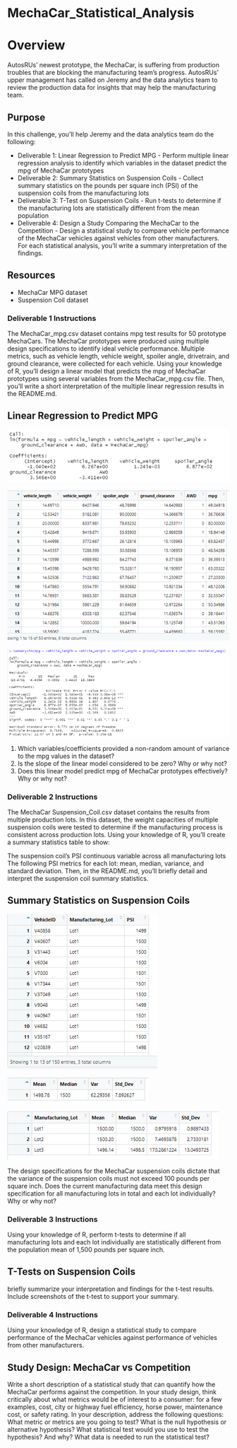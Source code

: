 # MechaCar_Statistical_Analysis

# Overview
AutosRUs’ newest prototype, the MechaCar, is suffering from production troubles that are blocking the manufacturing team’s progress. AutosRUs’ upper management has called on Jeremy and the data analytics team to review the production data for insights that may help the manufacturing team.

## Purpose
In this challenge, you’ll help Jeremy and the data analytics team do the following:

- Deliverable 1: Linear Regression to Predict MPG - Perform multiple linear regression analysis to identify which variables in the dataset predict the mpg of MechaCar prototypes
- Deliverable 2: Summary Statistics on Suspension Coils - Collect summary statistics on the pounds per square inch (PSI) of the suspension coils from the manufacturing lots
- Deliverable 3: T-Test on Suspension Coils - Run t-tests to determine if the manufacturing lots are statistically different from the mean population
- Deliverable 4: Design a Study Comparing the MechaCar to the Competition - Design a statistical study to compare vehicle performance of the MechaCar vehicles against vehicles from other manufacturers. For each statistical analysis, you’ll write a summary interpretation of the findings.

## Resources
- MechaCar MPG dataset
- Suspension Coil dataset

### Deliverable 1 Instructions

The MechaCar_mpg.csv dataset contains mpg test results for 50 prototype MechaCars. The MechaCar prototypes were produced using multiple design specifications to identify ideal vehicle performance. Multiple metrics, such as vehicle length, vehicle weight, spoiler angle, drivetrain, and ground clearance, were collected for each vehicle. Using your knowledge of R, you’ll design a linear model that predicts the mpg of MechaCar prototypes using several variables from the MechaCar_mpg.csv file. Then, you’ll write a short interpretation of the multiple linear regression results in the README.md.

## Linear Regression to Predict MPG

![D1_Linear_Regression.png](https://github.com/KimberlyCrawford/MechaCar_Statistical_Analysis/blob/main/Resources/Images/D1_Linear_Regression.png)

![D1_MechaCar_mpg_dataframe.png](https://github.com/KimberlyCrawford/MechaCar_Statistical_Analysis/blob/main/Resources/Images/D1_MechaCar_mpg_dataframe.png)

![D1_Summary.png](https://github.com/KimberlyCrawford/MechaCar_Statistical_Analysis/blob/main/Resources/Images/D1_Summary.png)


1) Which variables/coefficients provided a non-random amount of variance to the mpg values in the dataset?
2) Is the slope of the linear model considered to be zero? Why or why not?
3) Does this linear model predict mpg of MechaCar prototypes effectively? Why or why not?

### Deliverable 2 Instructions
The MechaCar Suspension_Coil.csv dataset contains the results from multiple production lots. In this dataset, the weight capacities of multiple suspension coils were tested to determine if the manufacturing process is consistent across production lots. Using your knowledge of R, you’ll create a summary statistics table to show:

The suspension coil’s PSI continuous variable across all manufacturing lots
The following PSI metrics for each lot: mean, median, variance, and standard deviation.
Then, in the README.md, you’ll briefly detail and interpret the suspension coil summary statistics.

## Summary Statistics on Suspension Coils

![D2_Suspension_Coil.png](https://github.com/KimberlyCrawford/MechaCar_Statistical_Analysis/blob/main/Resources/Images/D2_Suspension_Coil.png)

![D2_Total_Summary_Suspension_Coil.png](https://github.com/KimberlyCrawford/MechaCar_Statistical_Analysis/blob/main/Resources/Images/D2_Total_Summary_Suspension_Coil.png)

![D2_Lot_Summary_Suspension_Coil.png](https://github.com/KimberlyCrawford/MechaCar_Statistical_Analysis/blob/main/Resources/Images/D2_Lot_Summary_Suspension_Coil.png)

The design specifications for the MechaCar suspension coils dictate that the variance of the suspension coils must not exceed 100 pounds per square inch. Does the current manufacturing data meet this design specification for all manufacturing lots in total and each lot individually? Why or why not?

### Deliverable 3 Instructions
Using your knowledge of R, perform t-tests to determine if all manufacturing lots and each lot individually are statistically different from the population mean of 1,500 pounds per square inch.

## T-Tests on Suspension Coils

briefly summarize your interpretation and findings for the t-test results. Include screenshots of the t-test to support your summary.


### Deliverable 4 Instructions

Using your knowledge of R, design a statistical study to compare performance of the MechaCar vehicles against performance of vehicles from other manufacturers.

## Study Design: MechaCar vs Competition

Write a short description of a statistical study that can quantify how the MechaCar performs against the competition. In your study design, think critically about what metrics would be of interest to a consumer: for a few examples, cost, city or highway fuel efficiency, horse power, maintenance cost, or safety rating.
In your description, address the following questions:
What metric or metrics are you going to test?
What is the null hypothesis or alternative hypothesis?
What statistical test would you use to test the hypothesis? And why?
What data is needed to run the statistical test?